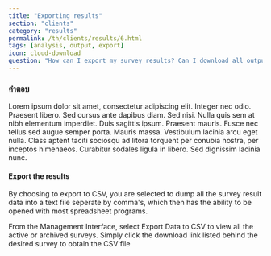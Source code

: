 ```yaml
---
title: "Exporting results"
section: "clients"
category: "results"
permalink: /th/clients/results/6.html
tags: [analysis, output, export]
icon: cloud-download
question: "How can I export my survey results? Can I download all outputs for my survey from the system?"
---
```


### <i class="pe-anchor pe-fw"></i> คำตอบ

Lorem ipsum dolor sit amet, consectetur adipiscing elit. Integer nec odio. Praesent libero. Sed cursus ante dapibus diam. Sed nisi. Nulla quis sem at nibh elementum imperdiet. Duis sagittis ipsum. Praesent mauris. Fusce nec tellus sed augue semper porta. Mauris massa. Vestibulum lacinia arcu eget nulla. Class aptent taciti sociosqu ad litora torquent per conubia nostra, per inceptos himenaeos. Curabitur sodales ligula in libero. Sed dignissim lacinia nunc.


#### Export the results

By choosing to export to CSV, you are selected to dump all the survey result data into a text file seperate by comma's, which then has the ability to be opened with most spreadsheet programs.

From the Management Interface, select Export Data to CSV to view all the active or archived surveys. Simply click the download link listed behind the desired survey to obtain the CSV file
